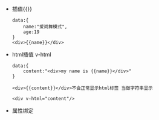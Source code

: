 * 插值{{}}

	```
	data:{
		name:"爱尚舞模式",
		age:19
	}
	<div>{{name}}</div>
	```
	
* html插值 v-html

	```
	data:{
		content:"<div>my name is {{name}}</div>"
	}
	
	<div>{{content}}</div>不会正常显示html标签 当做字符串显示
	
	<div v-html="content"/>
	```
* 属性绑定